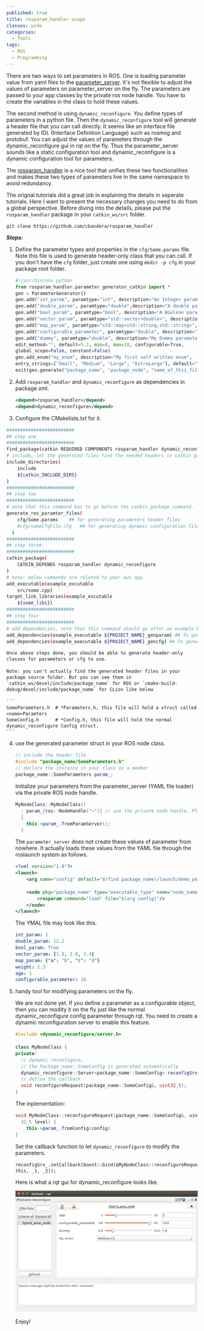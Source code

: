 ```yaml
---
published: true
title: rosparam_handler usage
classes: wide
categories:
  - Tools
tags:
  - ROS
  - Programming
---
```


There are two ways to set parameters in ROS. One is loading parameter value from yaml files to the [parameter_server](http://wiki.ros.org/Parameter%20Server). It's not flexible to adjust the values of parameters on parameter_server on the fly.
The parameters are passed to your app classes by the private ros node handle. You have to create the variables in the class to hold these values.

The second method is using `dynamic_reconfigure`. You define types of parameters in a python file. Then the `dynamic_reconfigure` tool will generate a header file that you can call directly. It seems like an interface file generated by IDL (Interface Definition Language) such as rosmsg and protobuf. You can adjust the values of parameters through the dynamic_reconfigure gui in rqt on the fly.
Thus the parameter_server sounds like a static configuration tool and dynamic_reconfigure is a dynamic configuration tool for parameters.

The [rosparam_handler](https://github.com/cbandera/rosparam_handler) is a nice tool that unifies these two functionalities and makes these two types of parameters live in the same namespace to avoid redundancy.


The orignal tutorials did a great job in explaining the details in seperate tutorials. Here I want to present the necessary changes you need to do from a global perspective. Before diving into the details, please put the `rosparam_handler` package in your `catkin_ws/src` folder.
```
git clone https://github.com/cbandera/rosparam_handler
```
***Steps:***   
1. Define the parameter types and properties in the `cfg/Some.params` file. Note this file is used to generate header-only class that you can call. If you don't have the `cfg` folder, just create one using `mkdir -p cfg` in your package root folder.   

    ```python
    #!/usr/bin/env python
    from rosparam_handler.parameter_generator_catkin import *
    gen = ParameterGenerator()
    gen.add("int_param", paramtype="int", description="An Integer parameter")
    gen.add("double_param", paramtype="double",description="A double parameter")
    gen.add("bool_param", paramtype="bool", description="A Boolean parameter")
    gen.add("vector_param", paramtype="std::vector<double>", description="A vector parameter")
    gen.add("map_param", paramtype="std::map<std::string,std::string>", description="A map parameter")
    gen.add("configurable_parameter", paramtype="double", description="This parameter can be set via dynamic_reconfigure", configurable=True)
    gen.add("dummy", paramtype="double", description="My Dummy parameter", level=0,
    edit_method="", default=5.2, min=0, max=10, configurable=True,
    global_scope=False, constant=False)
    gen.add_enum("my_enum", description="My first self written enum",
    entry_strings=["Small", "Medium", "Large", "ExtraLarge"], default="Medium")
    exit(gen.generate("package_name", "package_node", "name_of_this_file"))
    ```

2. Add `rosparam_handler` and `dynamic_reconfigure` as dependencies in package.xml.

    ```xml
    <depend>rosparam_handler</depend>
    <depend>dynamic_reconfigure</depend>
    ```

3. Configure the CMakelists.txt for it.
  ```bash
  #########################
  ## step one
  #########################
  find_package(catkin REQUIRED COMPONENTS rosparam_handler dynamic_reconfigure)
  # include, let the generated files find the needed headers in catkin packages
  include_directories(
      include
      ${catkin_INCLUDE_DIRS}
  )
  #########################
  ## step two
  #########################
  # note that this command has to go before the catkin_package command.
  generate_ros_paramter_files(
      cfg/Some.params    ## for generating parameters header files
      #cfg/someCfgFile.cfg   ## for generating dynamic configuration files
    )
  #########################
  ## step three
  #########################
  catkin_package(
      CATKIN_DEPENDS rosparam_handler dynamic_reconfigure
  )
  # note: below commands are related to your own app.
  add_executable(example_excutable
      src/some.cpp)
  target_link_libraries(example_excutable
      ${some_libs})
  #########################
  ## step four
  #########################
  # add dependencies, note that this command should go after an example build command like above
  add_dependencies(example_executable ${PROJECT_NAME}_genparam) ## To generate SomeParamters.h file
  add_dependencies(example_executable ${PROJECT_NAME}_gencfg) ## To generate SomeConfig.h file
  ```
    Once above steps done, you should be able to generate header-only classes for parameters or cfg to use.

    Note: you can't actually find the generated header files in your package source folder. But you can see them in `catkin_ws/devel/include/package_name` for ROS or `cmake-build-debug/devel/include/package_name` for CLion like below

    ```
    SomeParameters.h  # *Parameters.h, this file will hold a struct called <name>Paramters
    SomeConfig.h      # *Config.h, this file will hold the normal dynamic_reconfigure Config struct.
    ```

4. use the generated parameter struct in your ROS node class.
    ```c++
    // include the header file
    #include "package_name/SomeParameters.h"
    // declare the instance in your class as a member
    package_name::SomeParameters param_;
    ```
    Initialize your parameters from the parameter_server (YAML file loader) via the private ROS node handle.
    ```c++
    MyNodeClass::MyNodeClass()
      : param_{ros::NodeHandle("~")} // use the private node handle. Please use getPrivateNodeHandle() for nodelets
      {
        this->param_.fromParamServer();
      }
    ```

    The `parameter_server` does not create these values of parameter from nowhere. It actually loads these values from the YAML file through the roslaunch system as follows.

    ```xml
    <?xml version="1.0"?>
    <launch>
        <arg name="config" default="$(find package_name)/launch/demo_params.yaml" />

        <node pkg="package_name" type="executable_type" name="node_name" args="" output="screen" >
            <rosparam command="load" file="$(arg config)"/>
        </node>
    </launch>
    ```
    The YMAL file may look like this.
    ```yaml
    int_param: 1
    double_param: 12.2
    bool_param: True
    vector_param: [1.0, 2.0, 3.4]
    map_param: {"a": "b", "c": "d"}
    weight: 2.3
    age: 1
    configurable_parameter: 10.
    ```

5. handy tool for modifying parameters on the fly.

    We are not done yet. If you define a parameter as a configurable object, then you can modity it on the fly just like the normal dynamic_reconfigure config parameter through rqt. You need to create a dynamic reconfiguration server to enable this feature.

    ```c++
    #include <dynamic_reconfigure/server.h>

    class MyNodeClass {
    private:
      // dynamic reconfigure,
      // the Package_name::SomeConfig is generated automatically
      dynamic_reconfigure::Server<package_name::SomeConfig> reconfigSrv_; // Dynamic reconfiguration service
      // define the callback
      void reconfigureRequest(package_name::SomeConfig&, uint32_t);
    }
    ```
    The inplementation:
    ```c++
    void MyNodeClass::reconfigureRequest(package_name::SomeConfig&, uint
      32_t level) {
        this->param_.fromConfig(config)
    }
    ```
    Set the callback function to let `dynamic_reconfigure` to modify the parameters.
    ```
    reconfigSrv_.setCallback(boost::bind(&MyNodeClass::reconfigureRequest, this, _1, _2));
    ```

      Here is what a rqt gui for dynamic_reconfigure looks like.

      ![rqt](/assets/images/rosparam_handler.png)

      Enjoy!

